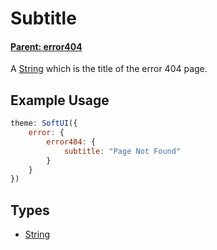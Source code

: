 # Subtitle

#### **[Parent: error404](/docs/error/error404/)**

A [String](https://developer.mozilla.org/en-US/docs/Web/JavaScript/Reference/Global_Objects/String) which is the title of the error 404 page.

## Example Usage

```js
theme: SoftUI({
    error: {
        error404: {
            subtitle: "Page Not Found"
        }
    }
})
```

## Types

-   [String](https://developer.mozilla.org/en-US/docs/Web/JavaScript/Reference/Global_Objects/String)

